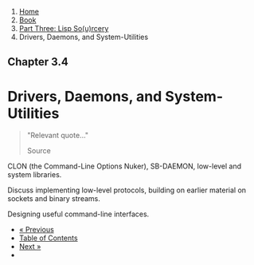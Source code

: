 <ol class="breadcrumb">
  <li><a href="/">Home</a></li>
  <li><a href="/book/">Book</a></li>
  <li><a href="/book/3-0-0-overview/">Part Three: Lisp So(u)rcery</a></li>
  <li class="active">Drivers, Daemons, and System-Utilities</li>
</ol>

## Chapter 3.4

# Drivers, Daemons, and System-Utilities

> "Relevant quote..."
> <footer>Source</footer>

CLON (the Command-Line Options Nuker), SB-DAEMON, low-level and system libraries.

Discuss implementing low-level protocols, building on earlier material on sockets and binary streams.

Designing useful command-line interfaces.

<ul class="pager">
  <li class="previous"><a href="/book/3-03-0-gui/">&laquo; Previous</a></li>
  <li><a href="/book/">Table of Contents</a></li>
  <li class="next"><a href="/book/3-05-0-reverse-engineering/">Next &raquo;</a><li>
</ul>
